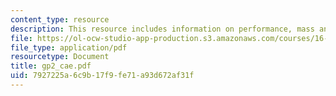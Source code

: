 ```yaml
---
content_type: resource
description: This resource includes information on performance, mass and load case.
file: https://ol-ocw-studio-app-production.s3.amazonaws.com/courses/16-810-engineering-design-and-rapid-prototyping-january-iap-2005/7927225a6c9b17f9fe71a93d672af31f_gp2_cae.pdf
file_type: application/pdf
resourcetype: Document
title: gp2_cae.pdf
uid: 7927225a-6c9b-17f9-fe71-a93d672af31f
---
```

